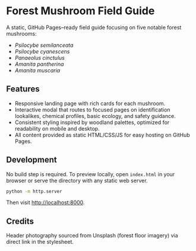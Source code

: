 # Forest Mushroom Field Guide

A static, GitHub Pages–ready field guide focusing on five notable forest mushrooms:

- *Psilocybe semilanceata*
- *Psilocybe cyanescens*
- *Panaeolus cinctulus*
- *Amanita pantherina*
- *Amanita muscaria*

## Features

- Responsive landing page with rich cards for each mushroom.
- Interactive modal that routes to focused pages on identification lookalikes, chemical profiles, basic ecology, and safety guidance.
- Consistent styling inspired by woodland palettes, optimized for readability on mobile and desktop.
- All content provided as static HTML/CSS/JS for easy hosting on GitHub Pages.

## Development

No build step is required. To preview locally, open `index.html` in your browser or serve the directory with any static web server.

```bash
python -m http.server
```

Then visit <http://localhost:8000>.

## Credits

Header photography sourced from Unsplash (forest floor imagery) via direct link in the stylesheet.

